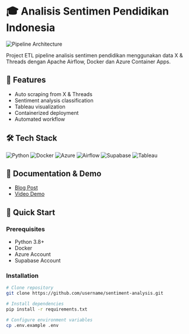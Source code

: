# 🎓 Analisis Sentimen Pendidikan Indonesia

![Pipeline Architecture](https://raw.githubusercontent.com/username/repo/main/assets/pipeline.png)

Project ETL pipeline analisis sentimen pendidikan menggunakan data X & Threads dengan Apache Airflow, Docker dan Azure Container Apps.

## 🚀 Features
- Auto scraping from X & Threads  
- Sentiment analysis classification
- Tableau visualization
- Containerized deployment
- Automated workflow

## 🛠️ Tech Stack
![Python](https://img.shields.io/badge/-Python-3776AB?logo=python&logoColor=white)
![Docker](https://img.shields.io/badge/-Docker-2496ED?logo=docker&logoColor=white)
![Azure](https://img.shields.io/badge/-Azure-0089D6?logo=microsoft-azure&logoColor=white)
![Airflow](https://img.shields.io/badge/-Airflow-017CEE?logo=apache-airflow&logoColor=white)
![Supabase](https://img.shields.io/badge/-Supabase-3ECF8E?logo=supabase&logoColor=white)
![Tableau](https://img.shields.io/badge/-Tableau-E97627?logo=tableau&logoColor=white)

## 📝 Documentation & Demo
- [Blog Post](https://habib-fabian.notion.site/ETL-Process-Data-Pipeline-untuk-Klasifikasi-Analisis-Sentimen-dari-Platform-Threads-X-14369c9453bf808a855fd495c3031512)
- [Video Demo](https://drive.google.com/drive/folders/1YRSE9O3M66stHPM1mk-Vo2JrZ3DvNu9z?usp=sharing)

## 🚀 Quick Start

### Prerequisites
- Python 3.8+
- Docker
- Azure Account
- Supabase Account

### Installation
```bash
# Clone repository
git clone https://github.com/username/sentiment-analysis.git

# Install dependencies
pip install -r requirements.txt

# Configure environment variables
cp .env.example .env
